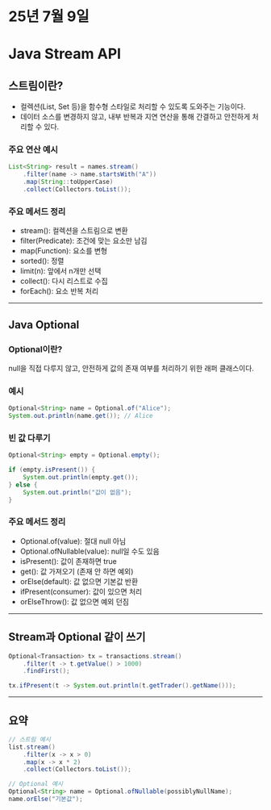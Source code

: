 # 25년 7월 9일

# Java Stream API

## 스트림이란?
- 컬렉션(List, Set 등)을 함수형 스타일로 처리할 수 있도록 도와주는 기능이다.  
- 데이터 소스를 변경하지 않고, 내부 반복과 지연 연산을 통해 간결하고 안전하게 처리할 수 있다.

### 주요 연산 예시

```java
List<String> result = names.stream()
    .filter(name -> name.startsWith("A"))
    .map(String::toUpperCase)
    .collect(Collectors.toList());
```

### 주요 메서드 정리

- stream(): 컬렉션을 스트림으로 변환
- filter(Predicate): 조건에 맞는 요소만 남김
- map(Function): 요소를 변형
- sorted(): 정렬
- limit(n): 앞에서 n개만 선택
- collect(): 다시 리스트로 수집
- forEach(): 요소 반복 처리

---

## Java Optional

### Optional이란?
null을 직접 다루지 않고, 안전하게 값의 존재 여부를 처리하기 위한 래퍼 클래스이다.

### 예시

```java
Optional<String> name = Optional.of("Alice");
System.out.println(name.get()); // Alice
```

### 빈 값 다루기

```java
Optional<String> empty = Optional.empty();

if (empty.isPresent()) {
    System.out.println(empty.get());
} else {
    System.out.println("값이 없음");
}
```

### 주요 메서드 정리

- Optional.of(value): 절대 null 아님
- Optional.ofNullable(value): null일 수도 있음
- isPresent(): 값이 존재하면 true
- get(): 값 가져오기 (존재 안 하면 예외)
- orElse(default): 값 없으면 기본값 반환
- ifPresent(consumer): 값이 있으면 처리
- orElseThrow(): 값 없으면 예외 던짐

---

## Stream과 Optional 같이 쓰기

```java
Optional<Transaction> tx = transactions.stream()
    .filter(t -> t.getValue() > 1000)
    .findFirst();

tx.ifPresent(t -> System.out.println(t.getTrader().getName()));
```

---

## 요약

```java
// 스트림 예시
list.stream()
    .filter(x -> x > 0)
    .map(x -> x * 2)
    .collect(Collectors.toList());

// Optional 예시
Optional<String> name = Optional.ofNullable(possiblyNullName);
name.orElse("기본값");
```
